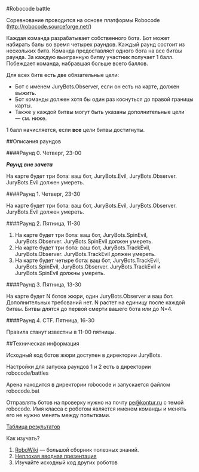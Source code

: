 #Robocode battle

Соревнование проводится на основе платформы Robocode (http://robocode.sourceforge.net/)

Каждая команда разрабатывает собственного бота.
Бот может набирать балы во время четырех раундов. Каждый раунд состоит из нескольких битв.
Команда предоставляет одного бота на все битвы раунда. За каждую выигранную битву участник получает 1 балл.
Побеждает команда, набравшая больше всего баллов.

Для всех битв есть две обязательные цели:
* Бот с именем JuryBots.Observer, если он есть на карте, должен выжить.
* Бот команды должен хотя бы один раз коснуться до правой границы карты.
* Также у каждой битвы могут быть указаны дополнительные цели — см. ниже.

1 балл начисляется, если **все** цели битвы достигнуты.

##Описания раундов

####Раунд 0. Четверг, 23-00

***Раунд вне зачета***

На карте будет три бота: ваш бот, JuryBots.Evil, JuryBots.Observer. JuryBots.Evil должен умереть.


####Раунд 1. Четверг, 23-30

На карте будет три бота: ваш бот, JuryBots.Evil, JuryBots.Observer. JuryBots.Evil должен умереть.

####Раунд 2. Пятница, 11-30
1. На карте будет три бота: ваш бот, JuryBots.SpinEvil, JuryBots.Observer. JuryBots.SpinEvil должен умереть.
2. На карте будет три бота: ваш бот, JuryBots.TrackEvil, JuryBots.Observer. JuryBots.TrackEvil должен умереть.
3. На карте будет четыре бота: ваш бот, JuryBots.TrackEvil, JuryBots.SpinEvil, JuryBots.Observer. JuryBots.TrackEvil и JuryBots.SpinEvil должны умереть.

####Раунд 3. Пятница, 13-30

На карте будет N ботов жюри, один JuryBots.Observer и ваш бот. Дополнительных требований нет. N растет на единицу после каждой битвы. Битвы длятся до первой смерти вашего бота или до N=4.

####Раунд 4. CTF. Пятница, 16-30

Правила станут известны в 11-00 пятницы.

##Техническая информация

Исходный код ботов жюри доступен в директории JuryBots.

Настройки для запуска раундов 1 и 2 есть в директории robocode/battles

Арена находится в директории robocode и запускается файлом robocode.bat

Отправлять ботов на проверку нужно на почту pe@kontur.ru с темой robocode.
Имя класса с роботом является именем команды и менять его не нужно менять между попытками.

[Таблица результатов](https://docs.google.com/spreadsheets/d/1fJgSumzlaUYXHDJ_XkGb6PNpzPwHn__MduEWL9XC6ew/edit#gid=0)

Как изучать?

1. [RoboWiki](http://robowiki.net/wiki/Robocode_Basics) — большой сборник полезных знаний.
2. [Неплохая вводная презентация](http://www.slideshare.net/nguyenkhang90/robocode-basics?qid=d0c20c9b-77e4-4a03-9242-8511cb95d0cd&v=qf1&b=&from_search=3)
3. Изучайте исходный код других роботов
